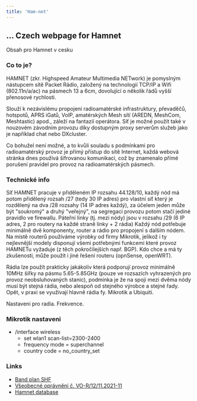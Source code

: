 ```yaml
---
title: 'Ham-net'
---
```


## ... Czech webpage for Hamnet

Obsah pro Hamnet v cesku
### Co to je?
 HAMNET (zkr. Highspeed Amateur Multimedia NETwork) je pomyslným nástupcem sítě Packet Rádio, založený na technologií TCP/IP a Wifi (802.11n/a/ac) na pásmech 13 a 6cm, dovolující o několik řádů vyšší přenosové rychlosti.

 Slouží k nezávislému propojení radioamatérské infrastruktury, převaděčů, hotspotů, APRS iGatů, VoIP, amatérských Mesh sítí (AREDN, MeshCom, Meshtastic) apod., záleží na fantazií operátora. Síť je možné použít také v nouzovém závodním provozu díky dostupným proxy serverům služeb jako je například chat nebo DXcluster.

 Co bohužel není možné, a to kvůli souladu s podmínkami pro radioamatérský provoz je přímý přístup do sítě Internet, každá webová stránka dnes používá šifrovanou komunikaci, což by znamenalo přímé porušení pravidel pro provoz na radioamatérských pásmech.


### Technické info
Síť HAMNET pracuje v přiděleném IP rozsahu 44.128/10, každý nód má potom přidělený rozsah /27 (tedy 30 IP adres) pro vlastní síť který je rozdělený na dva /28 rozsahy (14 IP adres každý), za účelem jeden může být "soukromý" a druhý "veřejný", na segregaci provozu potom stačí jediné pravidlo ve firewallu. 
Páteřní linky (tj. mezi nódy) jsou v rozsahu /29 (6 IP adres, 2 pro routery na každé straně linky + 2 rádia)
Každý nód potřebuje minimálně dvě komponenty, router a rádio pro propojení s dalším nódem. Na místě routerů používáme výrobky od firmy Mikrotik, jelikož i ty nejlevnější modely disponují všemi potřebnými funkcemi které provoz HAMNETu vyžaduje (z těch pokročilejších např. BGP). Kdo chce a má ty zkušenosti, může použít i jiné řešení routeru (opnSense, openWRT).

Rádia lze použít prakticky jakákoliv která podporují provoz minimálně 10MHz šířky na pásmu 5.65-5.85GHz (pouze ve rozsazích vyhrazených pro provoz neobsluhovaných stanic), podmínka je že na spoji mezi dvěma nódy musí být stejná rádia, nebo alespoň od stejného výrobce a stejné řady. Opět, v praxi se využívají hlavně rádia fy. Mikrotik a Ubiquiti.

Nastaveni pro radia. Frekvence.


### Mikrotik nastaveni
 - /interface wireless
   - set wlan1 scan-list=2300-2400
   - frequency mode = superchannel
   - country code = no_country_set

### Links
 - [Band plan SHF](https://www.iaru-r1.org/wp-content/uploads/2020/12/SHF-Bandplan.pdf)
 - [Všeobecné oprávnění č. VO-R/12/11.2021-11](https://ctu.gov.cz/sites/default/files/obsah/vo-r_12-112021-11.pdf)
 - [Hamnet database](https://hamnetdb.net/)
